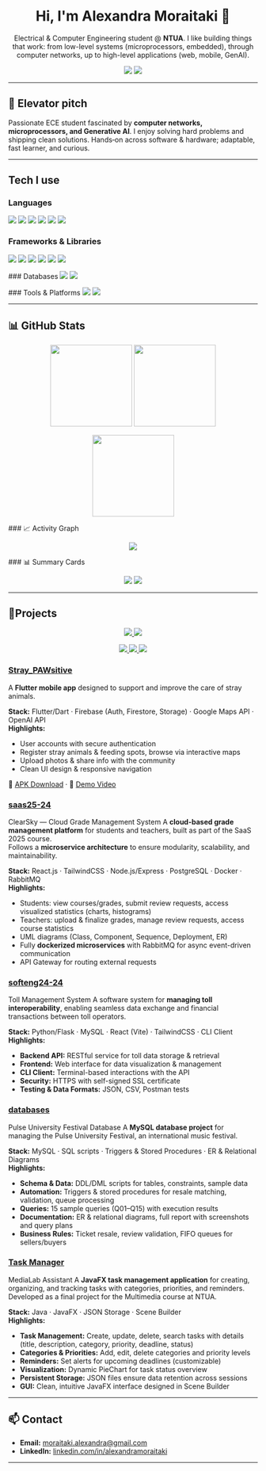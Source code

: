<!-- BANNER / HERO -->
<h1 align="center">Hi, I'm Alexandra Moraitaki 👋</h1>
<p align="center">
Electrical & Computer Engineering student @ <b>NTUA</b>. I like building things that work: from low-level systems (microprocessors, embedded), through computer networks, up to high-level applications (web, mobile, GenAI).
</p>

<p align="center">
  <a href="mailto:moraitaki.alexandra@gmail.com"><img src="https://img.shields.io/badge/Email-Contact-informational?logo=gmail" /></a>
  <a href="https://www.linkedin.com/in/alexandra-moraitaki"><img src="https://img.shields.io/badge/LinkedIn-Connect-blue?logo=linkedin" /></a>
</p>

---

## 🚀 Elevator pitch

Passionate ECE student fascinated by **computer networks, microprocessors, and Generative AI**. I enjoy solving hard problems and shipping clean solutions. Hands‑on across software & hardware; adaptable, fast learner, and curious.

---

##  Tech I use

### Languages
<p>
  <img src="https://img.shields.io/badge/Python-3776AB?logo=python&logoColor=white" />
  <img src="https://img.shields.io/badge/C/C++-00599C?logo=c&logoColor=white" />
  <img src="https://img.shields.io/badge/Java-007396?logo=java&logoColor=white" />
  <img src="https://img.shields.io/badge/TypeScript-3178C6?logo=typescript&logoColor=white" />
  <img src="https://img.shields.io/badge/SQL-336791?logo=postgresql&logoColor=white" />
  <img src="https://img.shields.io/badge/Dart-0175C2?logo=dart&logoColor=white" />
</p>

### Frameworks & Libraries
<p>
  <img src="https://img.shields.io/badge/React-20232A?logo=react&logoColor=61DAFB" />
  <img src="https://img.shields.io/badge/Node.js-339933?logo=node.js&logoColor=white" />
  <img src="https://img.shields.io/badge/Express-000000?logo=express&logoColor=white" />
  <img src="https://img.shields.io/badge/Flutter-02569B?logo=flutter&logoColor=white" />
  <img src="https://img.shields.io/badge/FastAPI-009688?logo=fastapi&logoColor=white" />
  <img src="https://img.shields.io/badge/Flask-000?logo=flask&logoColor=white" />
</p>
### Databases
  <img src="https://img.shields.io/badge/PostgreSQL-4169E1?logo=postgresql&logoColor=white" />
  <img src="https://img.shields.io/badge/MongoDB-47A248?logo=mongodb&logoColor=white" />
</p>
### Tools & Platforms
  <img src="https://img.shields.io/badge/Docker-2496ED?logo=docker&logoColor=white" />
  <img src="https://img.shields.io/badge/Linux-FCC624?logo=linux&logoColor=black" />
</p>

---

## 📊 GitHub Stats
<p align="center">
  <img height="165" src="https://github-readme-stats.vercel.app/api?username=alexandramoraitaki&show_icons=true&theme=tokyonight&hide_border=true" />
  <img height="165" src="https://streak-stats.demolab.com?user=alexandramoraitaki&theme=tokyonight&hide_border=true" />
</p>
<p align="center">
  <img height="165" src="https://github-readme-stats.vercel.app/api/top-langs/?username=alexandramoraitaki&layout=compact&theme=tokyonight&hide_border=true" />
</p>
### 📈 Activity Graph
<p align="center">
  <img src="https://github-readme-activity-graph.vercel.app/graph?username=alexandramoraitaki&theme=tokyo-night" />
</p>
### 📊 Summary Cards
<p align="center">
  <img src="https://github-profile-summary-cards.vercel.app/api/cards/profile-details?username=alexandramoraitaki&theme=tokyonight" />
  <img src="https://github-profile-summary-cards.vercel.app/api/cards/productive-time?username=alexandramoraitaki&theme=tokyonight" />
</p>

---

## 📌Projects

<p align="center">
  <a href="https://github.com/alexandramoraitaki/Stray_PAWsitive">
    <img src="https://github-readme-stats.vercel.app/api/pin/?username=alexandramoraitaki&repo=Stray_PAWsitive&theme=tokyonight&hide_border=true" />
  </a>
  <a href="https://github.com/alexandramoraitaki/softeng24-24">
    <img src="https://github-readme-stats.vercel.app/api/pin/?username=alexandramoraitaki&repo=softeng24-24&theme=tokyonight&hide_border=true" />
  </a>
</p>

<p align="center">
  <a href="https://github.com/alexandramoraitaki/saas25-24">
    <img src="https://github-readme-stats.vercel.app/api/pin/?username=alexandramoraitaki&repo=saas25-24&theme=tokyonight&hide_border=true" />
  </a>
  <a href="https://github.com/alexandramoraitaki/databases">
    <img src="https://github-readme-stats.vercel.app/api/pin/?username=alexandramoraitaki&repo=databases&theme=tokyonight&hide_border=true" />
  </a>
  <a href="https://github.com/alexandramoraitaki/Task-Manager">
    <img src="https://github-readme-stats.vercel.app/api/pin/?username=alexandramoraitaki&repo=Task-Manager&theme=tokyonight&hide_border=true" />
  </a>
</p>


### [Stray_PAWsitive](https://github.com/alexandramoraitaki/Stray_PAWsitive)  
A **Flutter mobile app** designed to support and improve the care of stray animals.  

**Stack:** Flutter/Dart · Firebase (Auth, Firestore, Storage) · Google Maps API · OpenAI API  
**Highlights:**  
- User accounts with secure authentication  
- Register stray animals & feeding spots, browse via interactive maps  
- Upload photos & share info with the community  
- Clean UI design & responsive navigation  

📱 [APK Download](https://drive.google.com/file/d/17ZxZqindiTjJq4_xJhswQz4Y1bc0O5xf/view?usp=drive_link) · 🎥 [Demo Video](https://drive.google.com/file/d/1UFjZojorbYHVQgM8_FYqeJSV9JxtrNPK/view?usp=drive_link)

### [saas25-24](https://github.com/alexandramoraitaki/saas25-24)  
ClearSky — Cloud Grade Management System
A **cloud-based grade management platform** for students and teachers, built as part of the SaaS 2025 course.  
Follows a **microservice architecture** to ensure modularity, scalability, and maintainability.  

**Stack:** React.js · TailwindCSS · Node.js/Express · PostgreSQL · Docker · RabbitMQ  
**Highlights:**  
- Students: view courses/grades, submit review requests, access visualized statistics (charts, histograms)  
- Teachers: upload & finalize grades, manage review requests, access course statistics  
- UML diagrams (Class, Component, Sequence, Deployment, ER)  
- Fully **dockerized microservices** with RabbitMQ for async event-driven communication  
- API Gateway for routing external requests  

### [softeng24-24](https://github.com/alexandramoraitaki/softeng24-24)  
Toll Management System
A software system for **managing toll interoperability**, enabling seamless data exchange and financial transactions between toll operators.  

**Stack:** Python/Flask · MySQL · React (Vite) · TailwindCSS · CLI Client  
**Highlights:**  
- **Backend API:** RESTful service for toll data storage & retrieval  
- **Frontend:** Web interface for data visualization & management  
- **CLI Client:** Terminal-based interactions with the API  
- **Security:** HTTPS with self-signed SSL certificate  
- **Testing & Data Formats:** JSON, CSV, Postman tests 

### [databases](https://github.com/alexandramoraitaki/databases)  
Pulse University Festival Database
A **MySQL database project** for managing the Pulse University Festival, an international music festival.  

**Stack:** MySQL · SQL scripts · Triggers & Stored Procedures · ER & Relational Diagrams  
**Highlights:**  
- **Schema & Data:** DDL/DML scripts for tables, constraints, sample data  
- **Automation:** Triggers & stored procedures for resale matching, validation, queue processing  
- **Queries:** 15 sample queries (Q01–Q15) with execution results  
- **Documentation:** ER & relational diagrams, full report with screenshots and query plans  
- **Business Rules:** Ticket resale, review validation, FIFO queues for sellers/buyers  

### [Task Manager](https://github.com/alexandramoraitaki/Task-Manager)
MediaLab Assistant
A **JavaFX task management application** for creating, organizing, and tracking tasks with categories, priorities, and reminders. Developed as a final project for the Multimedia course at NTUA.  

**Stack:** Java · JavaFX · JSON Storage · Scene Builder  
**Highlights:**  
- **Task Management:** Create, update, delete, search tasks with details (title, description, category, priority, deadline, status)  
- **Categories & Priorities:** Add, edit, delete categories and priority levels  
- **Reminders:** Set alerts for upcoming deadlines (customizable)  
- **Visualization:** Dynamic PieChart for task status overview  
- **Persistent Storage:** JSON files ensure data retention across sessions  
- **GUI:** Clean, intuitive JavaFX interface designed in Scene Builder  

---

## 📫 Contact

* **Email:** [moraitaki.alexandra@gmail.com](mailto:moraitaki.alexandra@gmail.com)
* **LinkedIn:** [linkedin.com/in/alexandramoraitaki](https://www.linkedin.com/in/alexandra-moraitaki)


---
